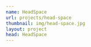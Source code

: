 ```yaml
---
name: HeadSpace 
url: projects/head-space
thumbnail: img/head-space.jpg
layout: project
head: HeadSpace
---
```


